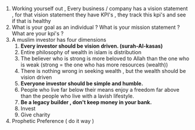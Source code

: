 1. Working yourself out , Every business / company has a vision statement , for that vision statement they have KPI's , they track this kpi's and see if that is healthy
2. What is your goal as an individual ? What is your mission statement ? What are your kpi's ?
3. A muslim investor has four dimensions
   1. **Every investor should be vision driven. (surah-Al-kasas)**
	 1. Entire philosophy of wealth in islam is distribution
	 2. The believer who is strong is more beloved to Allah than the one who is weak (strong = the one who has more resources (wealth))
	 3. There is nothing wrong in seeking wealth , but the wealth should be vision driven
   2. **Everyone investor should be simple and humble.**
	 1. People who live far below their means enjoy a freedom far above than the people who live with a lavish lifestyle.
   3. **Be a legacy builder , don't keep money in your bank.**
     1. Invest 
     2. Give charity
  4.  Prophetic Preference ( do it way )
     
	